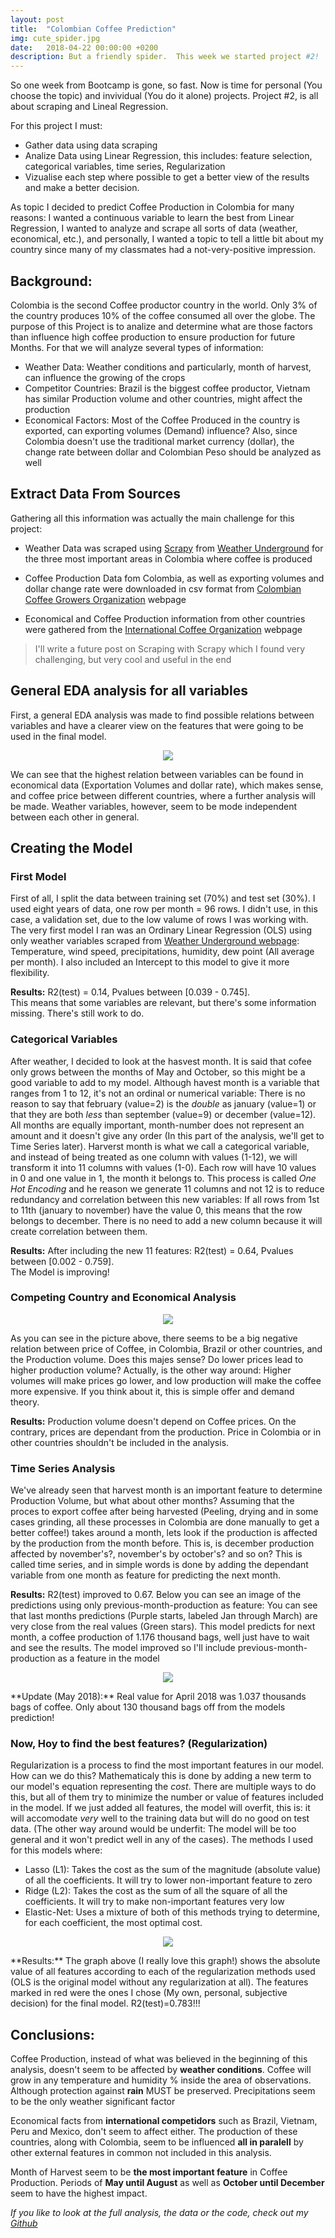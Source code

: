 ```yaml
---
layout: post
title:  "Colombian Coffee Prediction"
img: cute_spider.jpg
date:   2018-04-22 00:00:00 +0200
description: But a friendly spider.  This week we started project #2!
---
```


So one week from Bootcamp is gone, so fast.  Now is time for personal (You choose the topic) and invividual (You do it alone) projects.  Project #2, is all about scraping and Lineal Regression.  

For this project I must: 
- Gather data using data scraping
- Analize Data using Linear Regression, this includes: feature selection, categorical variables, time series, Regularization
- Vizualise each step where possible to get a better view of the results and make a better decision.

As topic I decided to predict Coffee Production in Colombia for many reasons: I wanted a continuous variable to learn the best from Linear Regression, I wanted to analyze and scrape all sorts of data (weather, economical, etc.), and personally, I wanted a topic to tell a little bit about my country since many of my classmates had a not-very-positive impression.

## Background:
Colombia is the second Coffee productor country in the world. Only 3% of the country produces 10% of the coffee consumed all over the globe. The purpose of this Project is to analize and determine what are those factors than influence high coffee production to ensure production for future Months. For that we will analyze several types of information:

- Weather Data: Weather conditions and particularly, month of harvest, can influence the growing of the crops
- Competitor Countries: Brazil is the biggest coffee productor, Vietnam has similar Production volume and other countries, might affect the production
- Economical Factors: Most of the Coffee Produced in the country is exported, can exporting volumes (Demand) influence? Also, since Colombia doesn't use the traditional market currency (dollar), the change rate between dollar and Colombian Peso should be analyzed as well

## Extract Data From Sources
Gathering all this information was actually the main challenge for this project: 
- Weather Data was scraped using [Scrapy](https://scrapy.org) from [Weather Underground](www.wunderground.com) for the three most important areas in Colombia where coffee is produced
 
- Coffee Production Data fom Colombia, as well as exporting volumes and dollar change rate were downloaded in csv format from [Colombian Coffee Growers Organization](www.federaciondecafeteros.org) webpage
 
- Economical and Coffee Production information from other countries were gathered from the [International Coffee Organization](www.ico.org) webpage

> I'll write a future post on Scraping with Scrapy which I found very challenging, but very cool and useful in the end

## General EDA analysis for all variables
First, a general EDA analysis was made to find possible relations between variables and have a clearer view on the features that were going to be used in the final model.
<p align="center">
 <img src="../assets/img/Coffee01_Correlation.png">
</p>
We can see that the highest relation between variables can be found in economical data (Exportation Volumes and dollar rate), which makes sense, and coffee price between different countries, where a further analysis will be made.  Weather variables, however, seem to be mode independent between each other in general.

## Creating the Model
### First Model
First of all, I split the data between training set (70%) and test set (30%).  I used eight years of data, one row per month = 96 rows. I didn't use, in this case, a validation set, due to the low valume of rows I was working with.  
The very first model I ran was an Ordinary Linear Regression (OLS) using only weather variables scraped from [Weather Underground webpage](www.wunderground.com): Temperature, wind speed, precipitations, humidity, dew point (All average per month).  I also included an Intercept to this model to give it more flexibility. 

**Results:** R2(test) = 0.14, Pvalues between [0.039 - 0.745].  
This means that some variables are relevant, but there's some information missing.  There's still work to do.


### Categorical Variables
After weather, I decided to look at the hasvest month.  It is said that cofee only grows between the months of May and October, so this might be a good variable to add to my model.
Although havest month is a variable that ranges from 1 to 12, it's not an ordinal or numerical variable: There is no reason to say that february (value=2) is the *double* as january (value=1) or that they are both *less* than september (value=9) or december (value=12).  All months are equally important, month-number does not represent an amount and it doesn't give any order (In this part of the analysis, we'll get to Time Series later).
Harverst month is what we call a categorical variable, and instead of being treated as one column with values (1-12), we will transform it into 11 columns with values (1-0).  Each row will have 10 values in 0 and one value in 1, the month it belongs to.  This process is called *One Hot Encoding* and he reason we generate 11 columns and not 12 is to reduce redundancy and correlation between this new variables: If all rows from 1st to 11th (january to november) have the value 0, this means that the row belongs to december.  There is no need to add a new column because it will create correlation between them.  

**Results:** After including the new 11 features: R2(test) = 0.64, Pvalues between [0.002 - 0.759].  
The Model is improving!


### Competing Country and Economical Analysis
<p align="center">
 <img src="../assets/img/Coffee02_Countries.png">
</p>

As you can see in the picture above, there seems to be a big negative relation between price of Coffee, in Colombia, Brazil or other countries, and the Production volume. Does this majes sense? Do lower prices lead to higher production volume?
Actually, is the other way around: Higher volumes will make prices go lower, and low production will make the coffee more expensive.  If you think about it, this is simple offer and demand theory.  

**Results:** Production volume doesn't depend on Coffee prices. On the contrary, prices are dependant from the production. Price in Colombia or in other countries shouldn't be included in the analysis.


### Time Series Analysis
We've already seen that harvest month is an important feature to determine Production Volume, but what about other months?
Assuming that the proces to export coffee after being harvested (Peeling, drying and in some cases grinding, all these processes in Colombia are done manually to get a better coffee!) takes around a month, lets look if the production is affected by the production from the month before.  This is, is december production affected by november's?, november's by october's? and so on?  This is called time series, and in simple words is done by adding the dependant variable from one month as feature for predicting the next month.  

**Results:** R2(test) improved to 0.67.  Below you can see an image of the predictions using only previous-month-production as feature: You can see that last months predictions (Purple starts, labeled Jan through March) are very close from the real values (Green stars).  This model predicts for next month, a coffee production of 1.176 thousand bags, well just have to wait and see the results.  The model improved so I'll include previous-month-production as a feature in the model
<p align="center">
 <img src="../assets/img/Coffee03_TimeSeries.png">
</p>
**Update (May 2018):** Real value for April  2018 was 1.037 thousands bags of coffee.  Only about 130 thousand bags off from the models prediction!  


### Now, Hoy to find the best features? (Regularization)
Regularization is a process to find the most important features in our model.  How can we do this?
Mathematicaly this is done by adding a new term to our model's equation representing the *cost*.  There are multiple ways to do this, but all of them try to minimize the number or value of features included in the model.  If we just added all features, the model will overfit, this is: it will accomodate *very* well to the training data but will do no good on test data. (The other way around would be underfit: The model will be too general and it won't predict well in any of the cases).  The methods I used for this models where:
- Lasso (L1): Takes the cost as the sum of the magnitude (absolute value) of all the coefficients. It will try to lower non-important feature to zero
- Ridge (L2): Takes the cost as the sum of all the square of all the coefficients.  It will try to make non-important features very low
- Elastic-Net: Uses a mixture of both of this methods trying to determine, for each coefficient, the most optimal cost.  
<p align="center">
 <img src="../assets/img/Coffee04_Regularization.png">
</p>
**Results:** The graph above (I really love this graph!) shows the absolute value of all features according to each of the regularization methods used (OLS is the original model without any regularization at all).  The features marked in red were the ones I chose (My own, personal, subjective decision) for the final model.  R2(test)=0.783!!!


## Conclusions:
Coffee Production, instead of what was believed in the beginning of this analysis, doesn't seem to be affected by **weather conditions**.  Coffee will grow in any temperature and humidity % inside the area of observations.  Although protection against **rain** MUST be preserved.  Precipitations seem to be the only weather significant factor

Economical facts from **international competidors** such as Brazil, Vietnam, Peru and Mexico, don't seem to affect either.  The production of these countries, along with Colombia, seem to be influenced **all in paralell** by other external features in common not included in this analysis.

Month of Harvest seem to be **the most important feature** in Coffee Production.  Periods of **May until August** as well as **October until December** seem to have the highest impact.

*If you like to look at the full analysis, the data or the code, check out my [Github](https://github.com/monitarb/first_projects/tree/master/P2_ColombianCoffeePrediction)*

